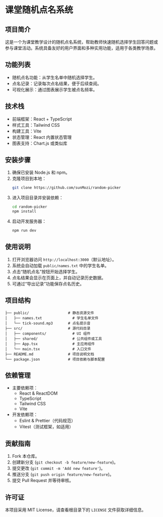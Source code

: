 # 课堂随机点名系统

## 项目简介

这是一个为课堂教学设计的随机点名系统，帮助教师快速随机选择学生回答问题或参与课堂活动。系统具备友好的用户界面和多种实用功能，适用于各类教学场景。

## 功能列表

- 随机点名功能：从学生名单中随机选择学生。
- 点名记录：记录每次点名结果，便于后续查阅。
- 可视化展示：通过图表展示学生被点名频率。

## 技术栈

- 前端框架：React + TypeScript
- 样式工具：Tailwind CSS
- 构建工具：Vite
- 状态管理：React 内置状态管理
- 图表支持：Chart.js 或类似库

## 安装步骤

1. 确保已安装 Node.js 和 npm。
2. 克隆项目到本地：
   ```bash
   git clone https://github.com/sunMozi/random-picker
   ```
3. 进入项目目录并安装依赖：
   ```bash
   cd random-picker
   npm install
   ```
4. 启动开发服务器：
   ```bash
   npm run dev
   ```

## 使用说明

1. 打开浏览器访问 `http://localhost:3000`（默认地址）。
2. 系统会自动加载 `public/names.txt` 中的学生名单。
3. 点击“随机点名”按钮开始选择学生。
4. 点名结果会显示在页面上，并自动记录历史数据。
5. 可通过“导出记录”功能保存点名历史。

## 项目结构

```
├── public/                  # 静态资源文件
│   ├── names.txt              # 学生名单文件
│   └── tick-sound.mp3       # 点名提示音
├── src/                     # 源代码目录
│   ├── components/            # UI 组件
│   ├── shared/                # 公共组件或工具
│   ├── App.tsx                # 主应用组件
│   └── main.tsx               # 入口文件
├── README.md                # 项目说明文档
└── package.json             # 项目依赖与脚本配置
```

## 依赖管理

- 主要依赖项：
  - React & ReactDOM
  - TypeScript
  - Tailwind CSS
  - Vite
- 开发依赖项：
  - Eslint & Prettier（代码规范）
  - Vitest（测试框架，如适用）

## 贡献指南

1. Fork 本仓库。
2. 创建新分支 (`git checkout -b feature/new-feature`)。
3. 提交更改 (`git commit -m 'Add new feature'`)。
4. 推送分支 (`git push origin feature/new-feature`)。
5. 提交 Pull Request 并等待审核。

## 许可证

本项目采用 MIT License，请查看根目录下的 `LICENSE` 文件获取详细信息。
